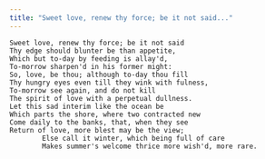 ```yaml
---
title: "Sweet love, renew thy force; be it not said..."
---
```


	Sweet love, renew thy force; be it not said
	Thy edge should blunter be than appetite,
	Which but to-day by feeding is allay'd,
	To-morrow sharpen'd in his former might:
	So, love, be thou; although to-day thou fill
	Thy hungry eyes even till they wink with fulness,
	To-morrow see again, and do not kill
	The spirit of love with a perpetual dullness.
	Let this sad interim like the ocean be
	Which parts the shore, where two contracted new
	Come daily to the banks, that, when they see
	Return of love, more blest may be the view;
			Else call it winter, which being full of care
			Makes summer's welcome thrice more wish'd, more rare.

